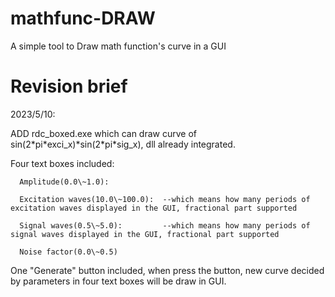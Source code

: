 # mathfunc-DRAW
A simple tool to Draw math function's curve in a GUI

# Revision brief

2023/5/10:

ADD rdc_boxed.exe which can draw curve of sin(2\*pi\*exci_x)\*sin(2\*pi\*sig_x), dll already integrated.

  Four text boxes included:

      Amplitude(0.0\~1.0):

      Excitation waves(10.0\~100.0):  --which means how many periods of excitation waves displayed in the GUI, fractional part supported

      Signal waves(0.5\~5.0):         --which means how many periods of signal waves displayed in the GUI, fractional part supported

      Noise factor(0.0\~0.5)
  
  One "Generate" button included, when press the button, new curve decided by parameters in four text boxes will be draw in GUI.


